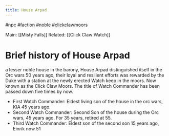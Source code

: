 ---title: House Arpad---
#npc #faction #noble  #clickclawmoors 

Main: [[Misty Falls]]
Related: [[Click Claw Watch]]

# Brief history of House Arpad
a lesser noble house in the barony, House Arpad distinguished itself in the Orc wars 50 years ago, their loyal and resilient efforts was rewarded by the Duke with a station at the newly erected Watch keep in the moors. Now known as the Click Claw Moors. The title of Watch Commander has been passed down five times by now. 
 - First Watch Commander: Eldest living son of the house in the orc wars, KIA 45 years ago.
 - Second Watch Commander: Second Son of the house during the Orc wars, 45 years ago. For 35 years, retired at 55.
 - Third Watch Commander: Eldest son of the second son 15 years ago, Einrik now 51
 
